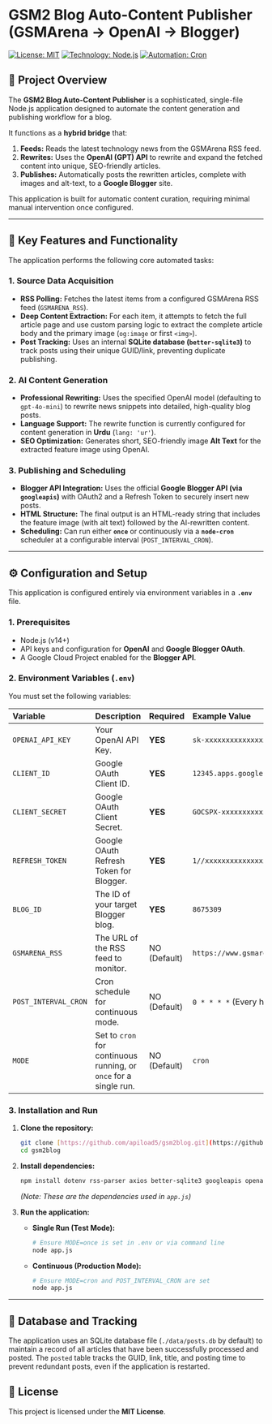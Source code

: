 # GSM2 Blog Auto-Content Publisher (GSMArena -> OpenAI -> Blogger)

[![License: MIT](https://img.shields.io/badge/License-MIT-blue.svg)](https://opensource.org/licenses/MIT)
[![Technology: Node.js](https://img.shields.io/badge/Technology-Node.js-339933.svg)]()
[![Automation: Cron](https://img.shields.io/badge/Automation-Cron-blue.svg)]()

## 📝 Project Overview

The **GSM2 Blog Auto-Content Publisher** is a sophisticated, single-file Node.js application designed to automate the content generation and publishing workflow for a blog.

It functions as a **hybrid bridge** that:
1.  **Feeds:** Reads the latest technology news from the GSMArena RSS feed.
2.  **Rewrites:** Uses the **OpenAI (GPT) API** to rewrite and expand the fetched content into unique, SEO-friendly articles.
3.  **Publishes:** Automatically posts the rewritten articles, complete with images and alt-text, to a **Google Blogger** site.

This application is built for automatic content curation, requiring minimal manual intervention once configured.

---

## 🚀 Key Features and Functionality

The application performs the following core automated tasks:

### 1. Source Data Acquisition
* **RSS Polling:** Fetches the latest items from a configured GSMArena RSS feed (`GSMARENA_RSS`).
* **Deep Content Extraction:** For each item, it attempts to fetch the full article page and use custom parsing logic to extract the complete article body and the primary image (`og:image` or first `<img>`).
* **Post Tracking:** Uses an internal **SQLite database (`better-sqlite3`)** to track posts using their unique GUID/link, preventing duplicate publishing.

### 2. AI Content Generation
* **Professional Rewriting:** Uses the specified OpenAI model (defaulting to `gpt-4o-mini`) to rewrite news snippets into detailed, high-quality blog posts.
* **Language Support:** The rewrite function is currently configured for content generation in **Urdu** (`lang: 'ur'`).
* **SEO Optimization:** Generates short, SEO-friendly image **Alt Text** for the extracted feature image using OpenAI.

### 3. Publishing and Scheduling
* **Blogger API Integration:** Uses the official **Google Blogger API (via `googleapis`)** with OAuth2 and a Refresh Token to securely insert new posts.
* **HTML Structure:** The final output is an HTML-ready string that includes the feature image (with alt text) followed by the AI-rewritten content.
* **Scheduling:** Can run either **`once`** or continuously via a **`node-cron`** scheduler at a configurable interval (`POST_INTERVAL_CRON`).

---

## ⚙️ Configuration and Setup

This application is configured entirely via environment variables in a **`.env`** file.

### 1. Prerequisites
* Node.js (v14+)
* API keys and configuration for **OpenAI** and **Google Blogger OAuth**.
* A Google Cloud Project enabled for the **Blogger API**.

### 2. Environment Variables (`.env`)

You must set the following variables:

| Variable | Description | Required | Example Value |
| :--- | :--- | :--- | :--- |
| `OPENAI_API_KEY` | Your OpenAI API Key. | **YES** | `sk-xxxxxxxxxxxxxxxxxxxx` |
| `CLIENT_ID` | Google OAuth Client ID. | **YES** | `12345.apps.googleusercontent.com` |
| `CLIENT_SECRET` | Google OAuth Client Secret. | **YES** | `GOCSPX-xxxxxxxxxxxxxx` |
| `REFRESH_TOKEN` | Google OAuth Refresh Token for Blogger. | **YES** | `1//xxxxxxxxxxxxxxxxxxxxx` |
| `BLOG_ID` | The ID of your target Blogger blog. | **YES** | `8675309` |
| `GSMARENA_RSS` | The URL of the RSS feed to monitor. | NO (Default) | `https://www.gsmarena.com/rss.php3` |
| `POST_INTERVAL_CRON` | Cron schedule for continuous mode. | NO (Default) | `0 * * * *` (Every hour) |
| `MODE` | Set to `cron` for continuous running, or `once` for a single run. | NO (Default) | `cron` |

### 3. Installation and Run

1.  **Clone the repository:**
    ```bash
    git clone [https://github.com/apiload5/gsm2blog.git](https://github.com/apiload5/gsm2blog.git)
    cd gsm2blog
    ```

2.  **Install dependencies:**
    ```bash
    npm install dotenv rss-parser axios better-sqlite3 googleapis openai node-cron
    ```
    *(Note: These are the dependencies used in `app.js`)*

3.  **Run the application:**
    * **Single Run (Test Mode):**
        ```bash
        # Ensure MODE=once is set in .env or via command line
        node app.js
        ```
    * **Continuous (Production Mode):**
        ```bash
        # Ensure MODE=cron and POST_INTERVAL_CRON are set
        node app.js
        ```

---

## 📜 Database and Tracking

The application uses an SQLite database file (`./data/posts.db` by default) to maintain a record of all articles that have been successfully processed and posted. The `posted` table tracks the GUID, link, title, and posting time to prevent redundant posts, even if the application is restarted.

## 🤝 License

This project is licensed under the **MIT License**.
